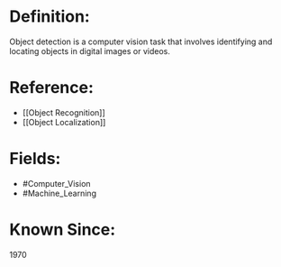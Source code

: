 

# Definition:
Object detection is a computer vision task that involves identifying and locating objects in digital images or videos.

# Reference:
- [[Object Recognition]]
- [[Object Localization]]

# Fields: 
- #Computer_Vision
- #Machine_Learning

# Known Since:
1970

